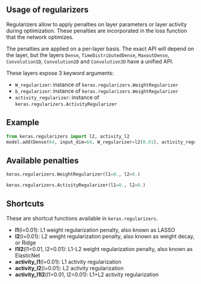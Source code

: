 ## Usage of regularizers

Regularizers allow to apply penalties on layer parameters or layer activity during optimization. These penalties are incorporated in the loss function that the network optimizes.

The penalties are applied on a per-layer basis. The exact API will depend on the layer, but the layers `Dense`, `TimeDistributedDense`, `MaxoutDense`, `Convolution1D`, `Convolution2D` and `Convolution3D` have a unified API.

These layers expose 3 keyword arguments:

- `W_regularizer`: instance of `keras.regularizers.WeightRegularizer`
- `b_regularizer`: instance of `keras.regularizers.WeightRegularizer`
- `activity_regularizer`: instance of `keras.regularizers.ActivityRegularizer`


## Example

```python
from keras.regularizers import l2, activity_l2
model.add(Dense(64, input_dim=64, W_regularizer=l2(0.01), activity_regularizer=activity_l2(0.01)))
```

## Available penalties

```python
keras.regularizers.WeightRegularizer(l1=0., l2=0.)
```

```python
keras.regularizers.ActivityRegularizer(l1=0., l2=0.)
```

## Shortcuts

These are shortcut functions available in `keras.regularizers`.

- __l1__(l=0.01): L1 weight regularization penalty, also known as LASSO
- __l2__(l=0.01): L2 weight regularization penalty, also known as weight decay, or Ridge
- __l1l2__(l1=0.01, l2=0.01): L1-L2 weight regularization penalty, also known as ElasticNet
- __activity_l1__(l=0.01): L1 activity regularization
- __activity_l2__(l=0.01): L2 activity regularization
- __activity_l1l2__(l1=0.01, l2=0.01): L1+L2 activity regularization
